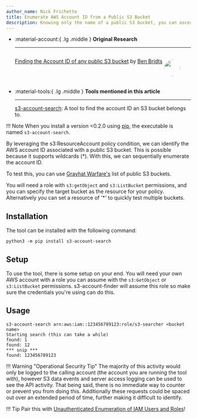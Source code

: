 ```yaml
---
author_name: Nick Frichette
title: Enumerate AWS Account ID from a Public S3 Bucket
description: Knowing only the name of a public S3 bucket, you can ascertain the account ID it resides in.
---
```


<div class="grid cards" markdown>

-   :material-account:{ .lg .middle } __Original Research__

    ---

    <aside style="display:flex">
    <p><a href="https://cloudar.be/awsblog/finding-the-account-id-of-any-public-s3-bucket/">Finding the Account ID of any public S3 bucket</a> by <a href="https://twitter.com/benbridts">Ben Bridts</a></p>
    <p><img src="https://pbs.twimg.com/profile_images/1153675351119343616/YZ1At6W7_400x400.jpg" style="width:44px;height:44px;margin:5px;border-radius:100%;max-width:unset"></img></p>
    </aside>

-   :material-tools:{ .lg .middle } __Tools mentioned in this article__

    ---

    [s3-account-search](https://github.com/WeAreCloudar/s3-account-search): A tool to find the account ID an S3 bucket belongs to.

</div>

!!! Note
    When you install a version <0.2.0 using [pip](https://pip.pypa.io/en/stable/), the executable is named `s3-account-search`.

By leveraging the s3:ResourceAccount policy condition, we can identify the AWS account ID associated with a public S3 bucket. This is possible because it supports wildcards (*). With this, we can sequentially enumerate the account ID.

To test this, you can use [Grayhat Warfare's](https://buckets.grayhatwarfare.com/random/buckets) list of public S3 buckets.

You will need a role with `s3:getObject` and `s3:ListBucket` permissions, and you can specify the target bucket as the resource for your policy. Alternatively you can set a resource of '*' to quickly test multiple buckets.

## Installation

The tool can be installed with the following command:

```
python3 -m pip install s3-account-search
```

## Setup

To use the tool, there is some setup on your end. You will need your own AWS account with a role you can assume with the `s3:GetObject` or `s3:ListBucket` permissions. s3-account-finder will assume this role so make sure the credentials you're using can do this.

## Usage

```
s3-account-search arn:aws:iam::123456789123:role/s3-searcher <bucket name>
Starting search (this can take a while)
found: 1
found: 12
*** snip ***
found: 123456789123
```

!!! Warning  "Operational Security Tip"
    The majority of this activity would only be logged to the calling account (the account you are running the tool with), however S3 data events and server access logging can be used to see the API activity. That being said, there is no immediate way to counter or prevent you from doing this. Additionally these requests could be spaced out over an extended period of time, further making it difficult to identify.

!!! Tip
    Pair this with [Unauthenticated Enumeration of IAM Users and Roles](/aws/enumeration/enum_iam_user_role/)!
